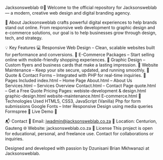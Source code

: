 Jacksonsweblab 🌐🚀
Welcome to the official repository for Jacksonsweblab — a modern, creative web design and digital branding agency.

🎯 About
Jacksonsweblab crafts powerful digital experiences to help brands stand out online. From responsive web development to graphic design and e-commerce solutions, our goal is to help businesses grow through design, tech, and strategy.

💡 Key Features
💻 Responsive Web Design – Clean, scalable websites built for performance and conversions.
🛒 E-Commerce Packages – Start selling online with mobile-friendly shopping experiences.
🎨 Graphic Design – Custom flyers and business cards that make a lasting impression.
🔧 Website Maintenance – Keep your site secure, updated, and running smoothly.
📩 Quote & Contact Forms – Integrated with PHP for real-time inquiries.
📂 Pages Included
index.html – Home Page
About.html – About Us
Services.html – Services Overview
Contact.html – Contact Page
quote.html – Get a Free Quote
Pricing Pages:
webiste-development & design.html
graphic-design.html
website-maintenance.html
E-commerce.html
🔧 Technologies Used
HTML5, CSS3, JavaScript (Vanilla)
Php for form submissions
Google Fonts – Inter
Responsive Design using media queries
Formspree
🚀 Live Demo
🔗 

📬 Contact
💌 Email: jwadmin@jacksonsweblab.co.za
📍 Location: Centurion, Gauteng
🌐 Website: jacksonsweblab.co.za
🤝 License
This project is open for educational, personal, and freelance use. Contact for collaborations or inquiries.

Designed and developed with passion by Dzunisani Brian Mkhwanazi at Jacksonsweblab.
